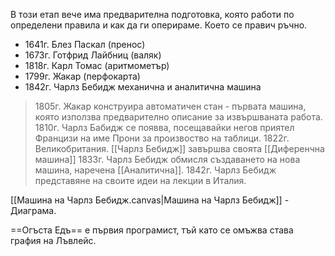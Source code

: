 В този етап вече има предварителна подготовка, която работи по определени правила и как да ги оперираме. Което се правич ръчно.

- 1641г. Блез Паскал (пренос)
- 1673г. Готфрид Лайбниц (валяк)
- 1818г. Карл Томас (аритмометър)
- 1799г. Жакар (перфокарта)
- 1842г. Чарлз Бебидж механична и аналитична машина 

>1805г. Жакар конструира автоматичен стан - първата машина, която използва предварително описание за извършваната работа.
>1810г. Чарлз Бабидж се появва, посещавайки негов приятел Францизи на име Прони за произвоство на таблици.
 1822г. Великобритания. [[Чарлз Бебидж]] завършва своята [[Диференчна машина]]
 1833г. Чарлз Бебидж обмисля създаването на нова машина, наречена [[Аналитична]].
  1842г. Чарлз Бебидж представяне на своите идеи на лекции в Италия.

[[Машина на Чарлз Бебидж.canvas|Машина на Чарлз Бебидж]] - Диаграма.

==Огъста Едъ== е първия програмист, тъй като се омъжва става графия на Лъвлейс.
